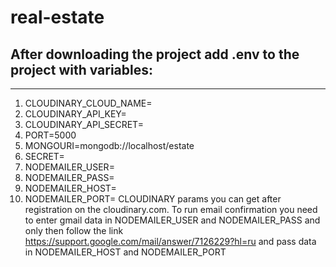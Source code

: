 # real-estate
## After downloading the project add .env to the project with variables:
***
  1. CLOUDINARY_CLOUD_NAME=
  2. CLOUDINARY_API_KEY=
  3. CLOUDINARY_API_SECRET=
  4. PORT=5000
  5. MONGOURI=mongodb://localhost/estate
  6. SECRET=
  7. NODEMAILER_USER=
  8. NODEMAILER_PASS=
  9. NODEMAILER_HOST=
  10. NODEMAILER_PORT=
CLOUDINARY params you can get after registration on the cloudinary.com.
To run email confirmation you need to enter gmail data in NODEMAILER_USER and NODEMAILER_PASS
and only then follow the link https://support.google.com/mail/answer/7126229?hl=ru and pass
data in NODEMAILER_HOST and NODEMAILER_PORT

